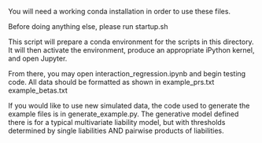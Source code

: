 You will need a working conda installation in order to use these files.

Before doing anything else, please run startup.sh

This script will prepare a conda environment for the scripts in this directory. It will then activate the environment, produce an appropriate iPython kernel, and open Jupyter. 

From there, you may open interaction_regression.ipynb and begin testing code. All data should be formatted as shown in 
example_prs.txt
example_betas.txt

If you would like to use new simulated data, the code used to generate the example files is in generate_example.py. The generative model defined there is for a typical multivariate liability model, but with thresholds determined by single liabilities AND pairwise products of liabilities. 
